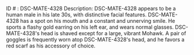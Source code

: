 ID # : DSC-MATE-4328
Description: DSC-MATE-4328 appears to be a human male in his late 30s, with distinctive facial features. DSC-MATE-4328 has a spot on his mouth and a constant and unnerving smile. He sports a flashy gold earring on his left ear, and wears normal glasses. DSC-MATE-4328's head is shaved except for a large, vibrant Mohawk. A pair of goggles is frequently worn atop DSC-MATE-4328's head, and he favors a red scarf as his accessory of choice.